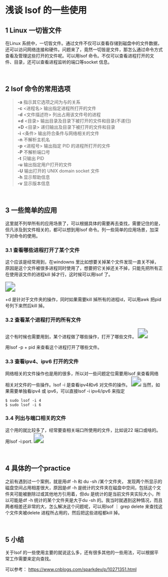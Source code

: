 # 浅谈 lsof 的一些使用


## 1 Linux 一切皆文件
在Linux 系统中，一切皆文件。通过文件不仅可以查看存储到磁盘中的文件数据，还可以访问网络连接和硬件。问题来了，竟然一切皆是文件，那怎么通过命令方式查看及管理这些打开的文件呢。可以用lsof 命令。不仅可以查看进程打开的文件、目录，还可以查看进程监听的端口等socket 信息。

<br>

## 2 lsof 命令的常用选项
> **-a** 指示其它选项之间为与的关系\
> **-c** <进程名> 输出指定进程所打开的文件\
> **-d** <文件描述符> 列出占用该文件号的进程\
> **+d** <目录>  输出目录及目录下被打开的文件和目录(不递归)\
> **+D** <目录>  递归输出及目录下被打开的文件和目录\
> **-i** <条件>  输出符合条件与网络相关的文件\
> **-n** 不解析主机名\
> **-p** <进程号> 输出指定 PID 的进程所打开的文件\
> **-P** 不解析端口号\
> **-t** 只输出 PID\
> **-u** 输出指定用户打开的文件\
> **-U** 输出打开的 UNIX domain socket 文件\
> **-h** 显示帮助信息\
> **-v** 显示版本信息

<br>

## 3 一些简单的应用

这里就不列举所有的应用场景了，可以根据具体的需要再去查找，需要记住的是，但凡涉及到文件相关的，都可以想到用lsof 命令。列一些简单的应用场景，加深下对命令的使用。

### 3.1 **查看哪些进程打开了某个文件**
这个应该是经常用到，在windowns 里比如想要关掉某个文件发现一直关不掉，原因是这个文件被很多进程同时使用了，想要把它关掉还关不掉，只能先把所有正在使用该文件的进程kill 掉才行，这时候可以用lsof 了。

<img src="https://cdn.jsdelivr.net/gh/yeliansong/github-blog-PIC/blog-images/06973eb2b4514ad5af77075630136bad~tplv-k3u1fbpfcp-zoom-1.image" style="zoom:200%;" />

+d 是针对于文件夹的操作，同时如果需要kill 掉所有的进程id，可以用awk 把pid 号列下来然后kill 掉。

### 3.2 **查看某个进程打开的所有文件**
这个有时候也需要用到，某个进程做了哪些操作，打开了哪些文件。
<img src="https://cdn.jsdelivr.net/gh/yeliansong/github-blog-PIC/blog-images/8b897ce13cf04690ac6a4cdbaf9ee9f6~tplv-k3u1fbpfcp-zoom-1.image" style="zoom:200%;" />

用lsof -p + pid 来查看这个进程打开了哪些文件。

### 3.3 **查看ipv4、ipv6 打开的文件**
网络相关的文件操作也是用的很多，所以对一些问题定位需要用lsof 来查看网络相关对文件的一些操作。lsof -i 是查看ipv4和v6 对文件的操作。
<img src="https://cdn.jsdelivr.net/gh/yeliansong/github-blog-PIC/blog-images/fa82058ffef840d1aec4fe97c3fbedcd~tplv-k3u1fbpfcp-zoom-1.image" style="zoom:200%;" />
当然，如果需要单独看ipv4 或 ipv6，可以直接lsof -i ipv4/ipv6 来指定

```
$ sudo lsof -i 4
$ sudo lsof -i 6
```

### 3.4 **列出与端口相关的文件**

这个用的就比较多了，经常要查相关端口所使用的文件，比如说22 端口或啥的。用lsof -i:port.
<img src="https://cdn.jsdelivr.net/gh/yeliansong/github-blog-PIC/blog-images/2b7aa57bcd6c40bcb9e41ebdadf690cb~tplv-k3u1fbpfcp-zoom-1.image" style="zoom:200%;" />

<br>

## 4 具体的一个practice

之前有遇到过一个案例，就是用df -h 和 du -sh /某个文件夹， 发现两个所显示的磁盘空间占用相差很大，原因是df -h 是统计的文件夹在磁盘中空间，包括这个文件夹可能被删除过或其他地方引用着，但du 是统计的是当前文件夹实际大小，所以可能是df -h 统计的某个文件夹是大于du -sh 的。我当时就遇到这种情况，而且两者相差还非常的大，怎么解决这个问题呢，可以用lsof ｜ grep delete 来查找这个文件夹被delete 进程所占用的，然后把这些进程都kill 掉。

<br>

## 5 小结
关于lsof 的一些使用主要的就说这么多，还有很多其他的一些用法，可以根据平常工作需要来定向查找。 

可以参考： https://www.cnblogs.com/sparkdev/p/10271351.html 
